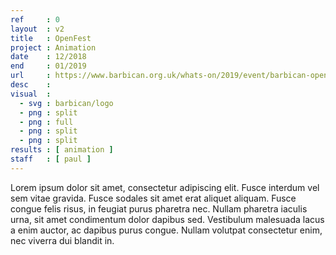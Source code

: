 ```yaml
---
ref     : 0
layout  : v2
title   : OpenFest
project : Animation
date    : 12/2018
end     : 01/2019
url     : https://www.barbican.org.uk/whats-on/2019/event/barbican-openfest-art-50
desc    :
visual  :
  - svg : barbican/logo
  - png : split
  - png : full
  - png : split
  - png : split
results : [ animation ]
staff   : [ paul ]
---
```


Lorem ipsum dolor sit amet, consectetur adipiscing elit. Fusce interdum vel sem vitae gravida. Fusce sodales sit amet erat aliquet aliquam. Fusce congue felis risus, in feugiat purus pharetra nec. Nullam pharetra iaculis urna, sit amet condimentum dolor dapibus sed. Vestibulum malesuada lacus a enim auctor, ac dapibus purus congue. Nullam volutpat consectetur enim, nec viverra dui blandit in.
